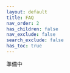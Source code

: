 ```yaml
---
layout: default
title: FAQ
nav_order: 2
has_children: false
nav_exclude: false
search_exclude: false
has_toc: true
---
```


準備中
